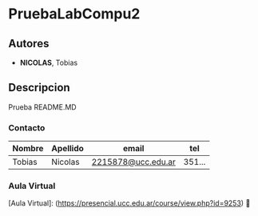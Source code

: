 
# PruebaLabCompu2

## Autores
- **NICOLAS**, Tobias

## Descripcion
Prueba README.MD

### Contacto
| Nombre | Apellido | email              | tel    |
|--------|----------|--------------------|--------|
| Tobias |  Nicolas | 2215878@ucc.edu.ar | 351... |

### Aula Virtual
[Aula Virtual]: (https://presencial.ucc.edu.ar/course/view.php?id=9253) :rocket: